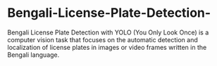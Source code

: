 # Bengali-License-Plate-Detection-
Bengali License Plate Detection with YOLO (You Only Look Once) is a computer vision task that focuses on the automatic detection and localization of license plates in images or video frames written in the Bengali language.
